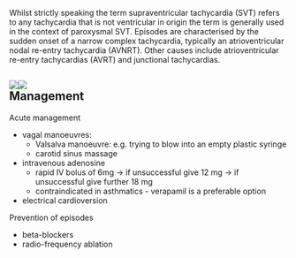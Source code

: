Whilst strictly speaking the term supraventricular tachycardia (SVT) refers to any tachycardia that is not ventricular in origin the term is generally used in the context of paroxysmal SVT. Episodes are characterised by the sudden onset of a narrow complex tachycardia, typically an atrioventricular nodal re\-entry tachycardia (AVNRT). Other causes include atrioventricular re\-entry tachycardias (AVRT) and junctional tachycardias.  
  
[![](https://d32xxyeh8kfs8k.cloudfront.net/images_Passmedicine/ecg085.png)](https://d32xxyeh8kfs8k.cloudfront.net/images_Passmedicine/ecg085b.png)[![](https://d32xxyeh8kfs8k.cloudfront.net/images_Passmedicine/ecg108.png)](https://d32xxyeh8kfs8k.cloudfront.net/images_Passmedicine/ecg108b.png)  
Management
----------

  
Acute management  
* vagal manoeuvres:
	+ Valsalva manoeuvre: e.g. trying to blow into an empty plastic syringe
	+ carotid sinus massage
* intravenous adenosine
	+ rapid IV bolus of  6mg → if unsuccessful give 12 mg → if unsuccessful give further 18 mg
	+ contraindicated in asthmatics \- verapamil is a preferable option
* electrical cardioversion

  
Prevention of episodes  
* beta\-blockers
* radio\-frequency ablation
